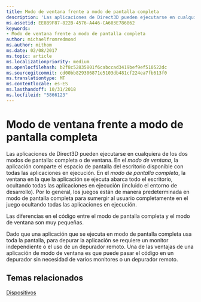 ```yaml
---
title: Modo de ventana frente a modo de pantalla completa
description: 'Las aplicaciones de Direct3D pueden ejecutarse en cualquiera de los dos modos de pantalla: completa o de ventana.'
ms.assetid: EE8B9F87-822B-4576-A446-CA603E786862
keywords:
- Modo de ventana frente a modo de pantalla completa
author: michaelfromredmond
ms.author: mithom
ms.date: 02/08/2017
ms.topic: article
ms.localizationpriority: medium
ms.openlocfilehash: b2f8c52835801f6cabccad3419bef9ef510522dc
ms.sourcegitcommit: cd00bb829306871e5103db481cf224ea7fb613f0
ms.translationtype: MT
ms.contentlocale: es-ES
ms.lasthandoff: 10/31/2018
ms.locfileid: "5866123"
---
```

# <a name="span-iddirect3dconceptswindowedvsfull-screenmodespanwindowed-vs-full-screen-mode"></a><span id="direct3dconcepts.windowed_vs__full-screen_mode"></span>Modo de ventana frente a modo de pantalla completa


Las aplicaciones de Direct3D pueden ejecutarse en cualquiera de los dos modos de pantalla: completa o de ventana. En el *modo de ventana*, la aplicación comparte el espacio de pantalla del escritorio disponible con todas las aplicaciones en ejecución. En el *modo de pantalla completa*, la ventana en la que la aplicación se ejecuta abarca todo el escritorio, ocultando todas las aplicaciones en ejecución (incluido el entorno de desarrollo). Por lo general, los juegos están de manera predeterminada en modo de pantalla completa para sumergir al usuario completamente en el juego ocultando todas las aplicaciones en ejecución.

Las diferencias en el código entre el modo de pantalla completa y el modo de ventana son muy pequeñas.

Dado que una aplicación que se ejecuta en modo de pantalla completa usa toda la pantalla, para depurar la aplicación se requiere un monitor independiente o el uso de un depurador remoto. Una de las ventajas de una aplicación de modo de ventana es que puede pasar el código en un depurador sin necesidad de varios monitores o un depurador remoto.

## <a name="span-idrelated-topicsspanrelated-topics"></a><span id="related-topics"></span>Temas relacionados


[Dispositivos](devices.md)

 

 




